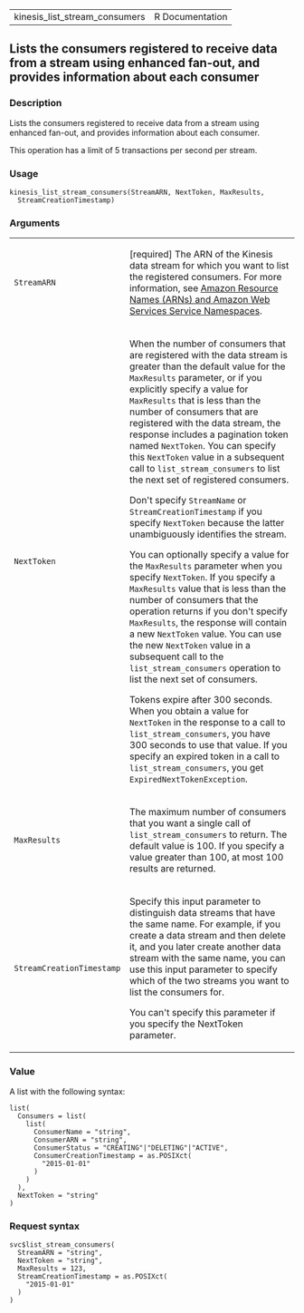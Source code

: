 <table style="width: 100%;">
<tbody>
<tr class="odd">
<td>kinesis_list_stream_consumers</td>
<td style="text-align: right;">R Documentation</td>
</tr>
</tbody>
</table>

## Lists the consumers registered to receive data from a stream using enhanced fan-out, and provides information about each consumer

### Description

Lists the consumers registered to receive data from a stream using
enhanced fan-out, and provides information about each consumer.

This operation has a limit of 5 transactions per second per stream.

### Usage

    kinesis_list_stream_consumers(StreamARN, NextToken, MaxResults,
      StreamCreationTimestamp)

### Arguments

<table>
<colgroup>
<col style="width: 35%" />
<col style="width: 65%" />
</colgroup>
<tbody>
<tr class="odd">
<td><code
id="kinesis_list_stream_consumers_:_StreamARN">StreamARN</code></td>
<td><p>[required] The ARN of the Kinesis data stream for which you want
to list the registered consumers. For more information, see <a
href="https://docs.aws.amazon.com/IAM/latest/UserGuide/reference-arns.html#arn-syntax-kinesis-streams">Amazon
Resource Names (ARNs) and Amazon Web Services Service
Namespaces</a>.</p></td>
</tr>
<tr class="even">
<td><code
id="kinesis_list_stream_consumers_:_NextToken">NextToken</code></td>
<td><p>When the number of consumers that are registered with the data
stream is greater than the default value for the <code>MaxResults</code>
parameter, or if you explicitly specify a value for
<code>MaxResults</code> that is less than the number of consumers that
are registered with the data stream, the response includes a pagination
token named <code>NextToken</code>. You can specify this
<code>NextToken</code> value in a subsequent call to
<code>list_stream_consumers</code> to list the next set of registered
consumers.</p>
<p>Don't specify <code>StreamName</code> or
<code>StreamCreationTimestamp</code> if you specify
<code>NextToken</code> because the latter unambiguously identifies the
stream.</p>
<p>You can optionally specify a value for the <code>MaxResults</code>
parameter when you specify <code>NextToken</code>. If you specify a
<code>MaxResults</code> value that is less than the number of consumers
that the operation returns if you don't specify <code>MaxResults</code>,
the response will contain a new <code>NextToken</code> value. You can
use the new <code>NextToken</code> value in a subsequent call to the
<code>list_stream_consumers</code> operation to list the next set of
consumers.</p>
<p>Tokens expire after 300 seconds. When you obtain a value for
<code>NextToken</code> in the response to a call to
<code>list_stream_consumers</code>, you have 300 seconds to use that
value. If you specify an expired token in a call to
<code>list_stream_consumers</code>, you get
<code>ExpiredNextTokenException</code>.</p></td>
</tr>
<tr class="odd">
<td><code
id="kinesis_list_stream_consumers_:_MaxResults">MaxResults</code></td>
<td><p>The maximum number of consumers that you want a single call of
<code>list_stream_consumers</code> to return. The default value is 100.
If you specify a value greater than 100, at most 100 results are
returned.</p></td>
</tr>
<tr class="even">
<td><code
id="kinesis_list_stream_consumers_:_StreamCreationTimestamp">StreamCreationTimestamp</code></td>
<td><p>Specify this input parameter to distinguish data streams that
have the same name. For example, if you create a data stream and then
delete it, and you later create another data stream with the same name,
you can use this input parameter to specify which of the two streams you
want to list the consumers for.</p>
<p>You can't specify this parameter if you specify the NextToken
parameter.</p></td>
</tr>
</tbody>
</table>

### Value

A list with the following syntax:

    list(
      Consumers = list(
        list(
          ConsumerName = "string",
          ConsumerARN = "string",
          ConsumerStatus = "CREATING"|"DELETING"|"ACTIVE",
          ConsumerCreationTimestamp = as.POSIXct(
            "2015-01-01"
          )
        )
      ),
      NextToken = "string"
    )

### Request syntax

    svc$list_stream_consumers(
      StreamARN = "string",
      NextToken = "string",
      MaxResults = 123,
      StreamCreationTimestamp = as.POSIXct(
        "2015-01-01"
      )
    )

